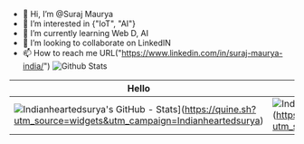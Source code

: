 - 👋 Hi, I’m @Suraj Maurya
- 👀 I’m interested in {"IoT", "AI"}
- 🌱 I’m currently learning Web D, AI
- 💞️ I’m looking to collaborate on LinkedIN
- 📫 How to reach me URL("https://www.linkedin.com/in/suraj-maurya-india/")
![Github Stats](https://github-readme-streak-stats.herokuapp.com/?user=indianheartedsurya&show_icons=true&theme=algolia&border=true)


| Hello | Hii | Hoo |
| ---      | ---      | ---      |
|![Indianheartedsurya's GitHub - Stats](https://stats.quine.sh/Indianheartedsurya/github?theme=dark)](https://quine.sh?utm_source=widgets&utm_campaign=Indianheartedsurya) | ![Indianheartedsurya's GitHub- Languages Over Time](https://stats.quine.sh/Indianheartedsurya/languages-over-time?theme=dark)(https://quine.sh?utm_source=widgets&utm_campaign=Indianheartedsurya) | hii |





<!---
Indianheartedsurya/Indianheartedsurya is a ✨ special ✨ repository because its `README.md` (this file) appears on your GitHub profile.
You can click the Preview link to take a look at your changes.
--->
